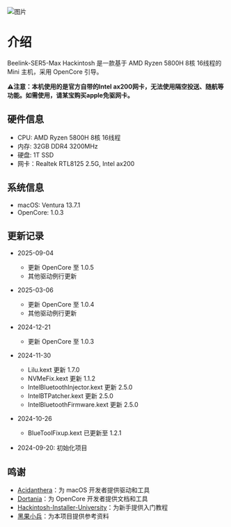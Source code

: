 ![图片]([https://cgartlab.com/wp-content/uploads/2024/12/e6275750ca48ad6.webp](https://cgartlab.com/_astro/%E9%80%82%E5%90%88%E7%9A%84%E6%89%8D%E6%9C%80%E5%A5%BD%EF%BC%8C%E5%B9%B4%E5%BA%95%E6%88%91%E9%80%89%E6%8B%A9%E6%96%B0%E8%A3%85%E4%B8%80%E5%8F%B0%E2%80%9CMac%20mini%E2%80%9D-1754592163345.CJP98nBT_1OlfKb.webp))

# 介绍

Beelink-SER5-Max Hackintosh 是一款基于 AMD Ryzen 5800H 8核 16线程的 Mini 主机，采用 OpenCore 引导。

**⚠️注意：本机使用的是官方自带的Intel ax200网卡，无法使用隔空投送、随航等功能。如需使用，请某宝购买apple免驱网卡。**

## 硬件信息

- CPU: AMD Ryzen 5800H 8核 16线程
- 内存: 32GB DDR4 3200MHz
- 硬盘: 1T SSD
- 网卡：Realtek RTL8125 2.5G, Intel ax200

## 系统信息

- macOS: Ventura 13.7.1
- OpenCore: 1.0.3

## 更新记录

- 2025-09-04
  - 更新 OpenCore 至 1.0.5
  - 其他驱动例行更新

- 2025-03-06
  - 更新 OpenCore 至 1.0.4
  - 其他驱动例行更新

- 2024-12-21
  - 更新 OpenCore 至 1.0.3

- 2024-11-30
  - Lilu.kext 更新 1.7.0
  - NVMeFix.kext 更新 1.1.2
  - IntelBluetoothInjector.kext 更新 2.5.0
  - IntelBTPatcher.kext 更新 2.5.0
  - IntelBluetoothFirmware.kext 更新 2.5.0

- 2024-10-26
  - BlueToolFixup.kext 已更新至 1.2.1
- 2024-09-20: 初始化项目

## 鸣谢

- [Acidanthera](https://github.com/acidanthera)：为 macOS 开发者提供驱动和工具
- [Dortania](https://github.com/dortania)：为 OpenCore 开发者提供文档和工具
- [Hackintosh-Installer-University](https://github.com/dortania/OpenCore-Install-Guide/wiki/Hackintosh-Installer-University)：为新手提供入门教程
- [黑果小兵](https://blog.daliansky.net/)：为本项目提供参考资料
